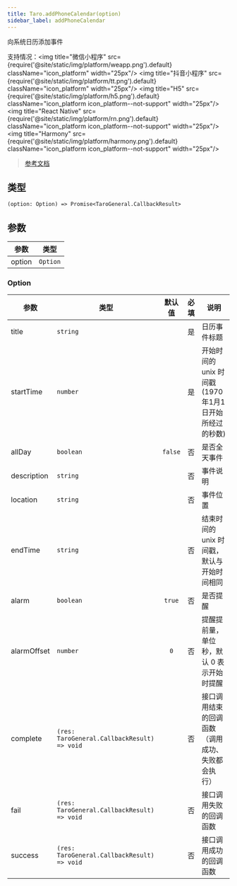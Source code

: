 ```yaml
---
title: Taro.addPhoneCalendar(option)
sidebar_label: addPhoneCalendar
---
```


向系统日历添加事件

支持情况：<img title="微信小程序" src={require('@site/static/img/platform/weapp.png').default} className="icon_platform" width="25px"/> <img title="抖音小程序" src={require('@site/static/img/platform/tt.png').default} className="icon_platform" width="25px"/> <img title="H5" src={require('@site/static/img/platform/h5.png').default} className="icon_platform icon_platform--not-support" width="25px"/> <img title="React Native" src={require('@site/static/img/platform/rn.png').default} className="icon_platform icon_platform--not-support" width="25px"/> <img title="Harmony" src={require('@site/static/img/platform/harmony.png').default} className="icon_platform icon_platform--not-support" width="25px"/>

> [参考文档](https://developers.weixin.qq.com/miniprogram/dev/api/device/calendar/wx.addPhoneCalendar.html)

## 类型

```tsx
(option: Option) => Promise<TaroGeneral.CallbackResult>
```

## 参数

| 参数 | 类型 |
| --- | --- |
| option | `Option` |

### Option

| 参数 | 类型 | 默认值 | 必填 | 说明 |
| --- | --- | :---: | :---: | --- |
| title | `string` |  | 是 | 日历事件标题 |
| startTime | `number` |  | 是 | 开始时间的 unix 时间戳 (1970年1月1日开始所经过的秒数) |
| allDay | `boolean` | `false` | 否 | 是否全天事件 |
| description | `string` |  | 否 | 事件说明 |
| location | `string` |  | 否 | 事件位置 |
| endTime | `string` |  | 否 | 结束时间的 unix 时间戳，默认与开始时间相同 |
| alarm | `boolean` | `true` | 否 | 是否提醒 |
| alarmOffset | `number` | `0` | 否 | 提醒提前量，单位秒，默认 0 表示开始时提醒 |
| complete | `(res: TaroGeneral.CallbackResult) => void` |  | 否 | 接口调用结束的回调函数（调用成功、失败都会执行） |
| fail | `(res: TaroGeneral.CallbackResult) => void` |  | 否 | 接口调用失败的回调函数 |
| success | `(res: TaroGeneral.CallbackResult) => void` |  | 否 | 接口调用成功的回调函数 |

